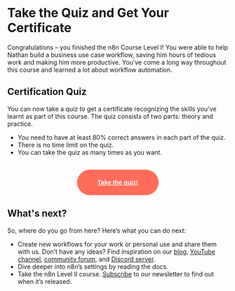 # Take the Quiz and Get Your Certificate

Congratulations – you finished the n8n Course Level I! You were able to help Nathan build a business use case workflow, saving him hours of tedious work and making him more productive. You’ve come a long way throughout this course and learned a lot about workflow automation.

## Certification Quiz

You can now take a quiz to get a certificate recognizing the skills you've learnt as part of this course. The quiz consists of two parts: theory and practice.
- You need to have at least 80% correct answers in each part of the quiz.
- There is no time limit on the quiz.
- You can take the quiz as many times as you want.

<br/>
<div style="text-align:center;">
	<button style="font-weight: 600;padding: 20px 46px;border-radius: 30px;color: #fff;background-color: #ff6d5a;border-color: #ff6d5a;border: 1px solid #ff6d5a;font-size: 14px;"><a href="https://n8n-community.typeform.com/to/JMoBXeGA" style="color: #fff;">Take the quiz!</a></button>
</div>


## What's next?

So, where do you go from here? Here’s what you can do next:

* Create new workflows for your work or personal use and share them with us. Don’t have any ideas? Find inspiration on our [blog](https://n8n.io/blog/), [YouTube channel](https://www.youtube.com/c/n8n-io), [community forum](https://community.n8n.io), and [Discord server](https://discord.gg/vWwMVThRta).
* Dive deeper into n8n’s settings by reading the docs.
* Take the n8n Level II course. [Subscribe](https://n8n.io/blog/#subscribe) to our newsletter to find out when it’s released.
